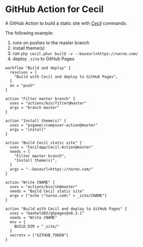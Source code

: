 # GitHub Action for Cecil

A GitHub Action to build a static site with [_Cecil_](https://cecil.app) commands.

The following example:
1. runs on pushes to the master branch
2. install theme(s)
3. run `php cecil.phar build -v --baseurl=https://narno.com/`
4. deploy `_site` to GitHub Pages

```hcl
workflow "Build and deploy" {
  resolves = [
    "Build with Cecil and deploy to GitHub Pages",
  ]
  on = "push"
}

action "Filter master branch" {
  uses = "actions/bin/filter@master"
  args = "branch master"
}

action "Install theme(s)" {
  uses = "pxgamer/composer-action@master"
  args = "install"
}

action "Build Cecil static site" {
  uses = "Cecilapp/Cecil-Action@master"
  needs = [
    "Filter master branch",
    "Install theme(s)",
  ]
  args = "--baseurl=https://narno.com/"
}

action "Write CNAME" {
  uses = "actions/bin/sh@master"
  needs = "Build Cecil static site"
  args = ["echo \"narno.com\" > _site/CNAME"]
}

action "Build with Cecil and deploy to GitHub Pages" {
  uses = "maxheld83/ghpages@v0.2.1"
  needs = "Write CNAME"
  env = {
    BUILD_DIR = "_site/"
  }
  secrets = ["GITHUB_TOKEN"]
}
```
